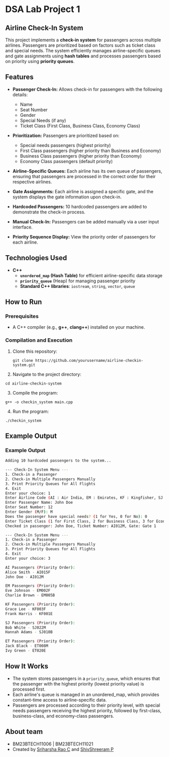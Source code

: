# DSA Lab Project 1

## Airline Check-In System

This project implements a **check-in system** for passengers across multiple airlines. Passengers are prioritized based on factors such as ticket class and special needs. The system efficiently manages airline-specific queues and gate assignments using **hash tables** and processes passengers based on priority using **priority queues**.
  
## Features

- **Passenger Check-In:** Allows check-in for passengers with the following details:
  - Name
  - Seat Number
  - Gender
  - Special Needs (if any)
  - Ticket Class (First Class, Business Class, Economy Class)
  
- **Prioritization:** Passengers are prioritized based on:
  - Special needs passengers (highest priority)
  - First Class passengers (higher priority than Business and Economy)
  - Business Class passengers (higher priority than Economy)
  - Economy Class passengers (default priority)

- **Airline-Specific Queues:** Each airline has its own queue of passengers, ensuring that passengers are processed in the correct order for their respective airlines.

- **Gate Assignments:** Each airline is assigned a specific gate, and the system displays the gate information upon check-in.

- **Hardcoded Passengers:** 10 hardcoded passengers are added to demonstrate the check-in process.

- **Manual Check-In:** Passengers can be added manually via a user input interface.

- **Priority Sequence Display:** View the priority order of passengers for each airline.

## Technologies Used

- **C++**
  - **`unordered_map` (Hash Table)** for efficient airline-specific data storage
  - **`priority_queue`** (Heap) for managing passenger priority
  - **Standard C++ libraries**: `iostream`, `string`, `vector`, `queue`

## How to Run

### Prerequisites

- A C++ compiler (e.g., **g++**, **clang++**) installed on your machine.

### Compilation and Execution

1. Clone this repository:
   ```
   git clone https://github.com/yourusername/airline-checkin-system.git
   ```

2. Navigate to the project directory:
```
cd airline-checkin-system
```

3. Compile the program:
```
g++ -o checkin_system main.cpp
```

4. Run the program:
```
./checkin_system
```

## Example Output

### Example Output

```bash
Adding 10 hardcoded passengers to the system...

--- Check-In System Menu ---
1. Check-in a Passenger
2. Check-in Multiple Passengers Manually
3. Print Priority Queues for All Flights
4. Exit
Enter your choice: 1
Enter Airline Code (AI : Air India, EM : Emirates, KF : Kingfisher, SJ : Spicejet, ET : Etihad): AI
Enter Passenger Name: John Doe
Enter Seat Number: 12
Enter Gender (M/F): M
Does the passenger have special needs? (1 for Yes, 0 for No): 0
Enter Ticket Class (1 for First Class, 2 for Business Class, 3 for Economy Class): 3
Checked in passenger: John Doe, Ticket Number: AI012M, Gate: Gate 1

--- Check-In System Menu ---
1. Check-in a Passenger
2. Check-in Multiple Passengers Manually
3. Print Priority Queues for All Flights
4. Exit
Enter your choice: 3

AI Passengers (Priority Order):
Alice Smith - AI015F
John Doe - AI012M

EM Passengers (Priority Order):
Eve Johnson - EM002F
Charlie Brown - EM005B

KF Passengers (Priority Order):
Grace Lee - KF003F
Frank Harris - KF001E

SJ Passengers (Priority Order):
Bob White - SJ022M
Hannah Adams - SJ010B

ET Passengers (Priority Order):
Jack Black - ET008M
Ivy Green - ET020E
```
## How It Works
- The system stores passengers in a `priority_queue`, which ensures that the passenger with the highest priority (lowest priority value) is processed first.
- Each airline's queue is managed in an unordered_map, which provides constant-time access to airline-specific data.
- Passengers are processed according to their priority level, with special needs passengers receiving the highest priority, followed by first-class, business-class, and economy-class passengers.
  

## About team

- BM23BTECH11006 | BM23BTECH11021
- Created by [Sriharsha Rao C](www.github.com/MeltngLiquid) and [ShivShreeram P](www.github.com/Shivshreeram)

